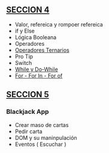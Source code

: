 ## [ SECCION 4 ]( ./seccion4 ) 
* Valor, refereica y rompoer refereica
* if y Else
* Lógica Booleana
* Operadores
* [Operadores Ternarios](seccion4/operador-ternario.js)
* Pro Tip
* Switch
* [While y Do-While](./seccion4/while.js)
* [For - For In - For of](./seccion4/ciclos.js)

## [ SECCION 5]( ./seccion5/ )
### Blackjack App
* Crear maso de cartas
* Pedir carta
* DOM y su maninpulación
* Eventos ( Escuchar )